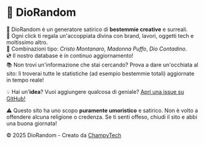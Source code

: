 # 🤯 DioRandom

🛐 DioRandom è un generatore satirico di <b>bestemmie creative</b> e surreali.<br>
🤣 Ogni click ti regala un'accoppiata divina con brand, lavori, oggetti tech e moltissimo altro.<br>
🔢 Combinazioni tipo: <i>Cristo Montanaro</i>, <i>Madonna Puffo</i>, <i>Dio Contadino</i>.<br>
💿 Il nostro database è in continuo aggiornamento!<br>
📚 Non trovi un'informazione che stai cercando? Prova a dare un'occhiata al sito: lì troverai tutte le statistiche (ad esempio bestemmie totali) aggiornate in tempo reale!<br>

💡 Hai un'<b>idea</b>? Vuoi aggiungere qualcosa di geniale? <a href="https://github.com/ChampyTech/diorandom/issues/new" target="_blank">Apri una issue su GitHub!</a><br>

⚠️ Questo sito ha uno scopo <b>puramente umoristico</b> e satirico. Non è volto a offendere alcuna religione o credenza. Se ti senti offeso, chiudi il sito e abbi una buona giornata!

© 2025 DioRandom - Creato da <a href="https://github.com/ChampyTech" target="_blank">ChampyTech</a>
